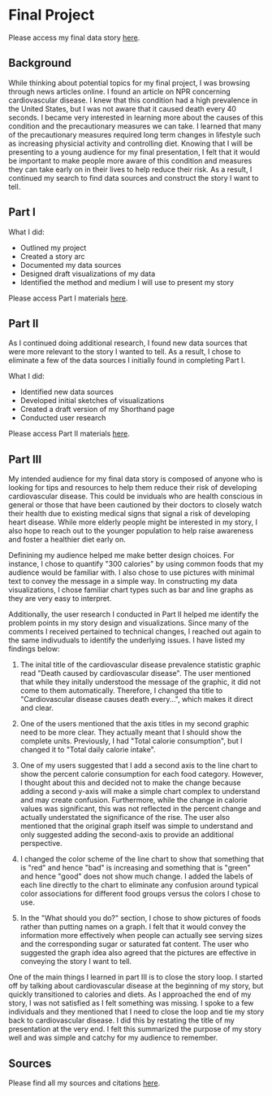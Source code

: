# Final Project

Please access my final data story [here](https://preview.shorthand.com/uC6eBRpQWEdTaCO0).

## Background
While thinking about potential topics for my final project, I was browsing through news articles online. I found an article on NPR concerning cardiovascular disease. I knew that this condition had a high prevalence in the United States, but I was not aware that it caused death every 40 seconds. I became very interested in learning more about the causes of this condition and the precautionary measures we can take. I learned that many of the precautionary measures required long term changes in lifestyle such as increasing physicial activity and controlling diet. Knowing that I will be presenting to a young audience for my final presentation, I felt that it would be important to make people more aware of this condition and measures they can take early on in their lives to help reduce their risk. As a result, I continued my search to find data sources and construct the story I want to tell. 

## Part I 
What I did: 
- Outlined my project
- Created a story arc
- Documented my data sources
- Designed draft visualizations of my data
- Identified the method and medium I will use to present my story

Please access Part I materials [here](https://ashitasai.github.io/portfolio/final_project_Ashita.html).

## Part II
As I continued doing additional research, I found new data sources that were more relevant to the story I wanted to tell. As a result, I chose to eliminate a few of the data sources I initially found in completing Part I. 

What I did: 
- Identified new data sources
- Developed initial sketches of visualizations
- Created a draft version of my Shorthand page
- Conducted user research

Please access Part II materials [here](https://ashitasai.github.io/portfolio/final_project_Ashita_pt2.html).

## Part III
My intended audience for my final data story is composed of anyone who is looking for tips and resources to help them reduce their risk of developing cardiovascular disease. This could be inviduals who are health conscious in general or those that have been cautioned by their doctors to closely watch their health due to existing medical signs that signal a risk of developing heart disease. While more elderly people might be interested in my story, I also hope to reach out to the younger population to help raise awareness and foster a healthier diet early on.

Definining my audience helped me make better design choices. For instance, I chose to quantify "300 calories" by using common foods that my audience would be familiar with. I also chose to use pictures with minimal text to convey the message in a simple way. In constructing my data visualizations, I chose familiar chart types such as bar and line graphs as they are very easy to interpret. 

Additionally, the user research I conducted in Part II helped me identify the problem points in my story design and visualizations. Since many of the comments I received pertained to technical changes, I reached out again to the same indivuduals to identify the underlying issues. I have listed my findings below: 

1) The inital title of the cardiovascular disease prevalence statistic graphic read "Death caused by cardiovascular disease". The user mentioned that while they initally understood the message of the graphic, it did not come to them automatically. Therefore, I changed tha title to "Cardiovascular disease causes death every...", which makes it direct and clear. 

2) One of the users mentioned that the axis titles in my second graphic need to be more clear. They actually meant that I should show the complete units. Previously, I had "Total calorie consumption", but I changed it to "Total daily calorie intake". 

3) One of my users suggested that I add a second axis to the line chart to show the percent calorie consumption for each food category. However, I thought about this and decided not to make the change because adding a second y-axis will make a simple chart complex to understand and may create confusion. Furthermore, while the change in calorie values was significant, this was not reflected in the percent change and actually understated the significance of the rise. The user also mentioned that the original graph itself was simple to understand and only suggested adding the second-axis to provide an additional perspective. 

4) I changed the color scheme of the line chart to show that something that is "red" and hence "bad" is increasing and something that is "green" and hence "good" does not show much change. I added the labels of each line directly to the chart to eliminate any confusion around typical color associations for different food groups versus the colors I chose to use. 

5) In the "What should you do?" section, I chose to show pictures of foods rather than putting names on a graph. I felt that it would convey the information more effectively when people can actually see serving sizes and the corresponding sugar or saturated fat content. The user who suggested the graph idea also agreed that the pictures are effective in conveying the story I want to tell. 

One of the main things I learned in part III is to close the story loop. I started off by talking about cardiovascular disease at the beginning of my story, but quickly transitioned to calories and diets. As I approached the end of my story, I was not satisfied as I felt something was missing. I spoke to a few individuals and they mentioned that I need to close the loop and tie my story back to cardiovascular disease. I did this by restating the title of my presentation at the very end. I felt this summarized the purpose of my story well and was simple and catchy for my audience to remember. 

## Sources
Please find all my sources and citations [here](https://ashitasai.github.io/portfolio/final_project_sources.html).











